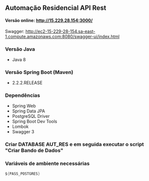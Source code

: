 
## Automação Residencial API Rest



#### Versão online: http://15.229.28.154:3000/


Swagger: http://ec2-15-229-28-154.sa-east-1.compute.amazonaws.com:8080/swagger-ui/index.html


### Versão Java
- Java 8


### Versão Spring Boot (Maven)
- 2.2.2.RELEASE

### Dependências
- Spring Web
- Spring Data JPA
- PostgreSQL Driver
- Spring Boot Dev Tools
- Lombok
- Swagger 3

### Criar DATABASE AUT_RES e em seguida executar o script "Criar Bando de Dados"

### Variáveis de ambiente necessárias

```java
${PASS_POSTGRES}
```





